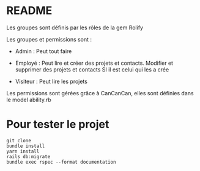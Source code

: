 # README

Les groupes sont définis par les rôles de la gem Rolify

Les groupes et permissions sont :
* Admin :
Peut tout faire

* Employé :
Peut lire et créer des projets et contacts. Modifier et supprimer des projets et contacts SI il est celui qui les a crée

* Visiteur :
Peut lire les projets

Les permissions sont gérées grâce à CanCanCan, elles sont définies dans le model ability.rb

# Pour tester le projet

```
git clone
bundle install
yarn install
rails db:migrate
bundle exec rspec --format documentation
```
